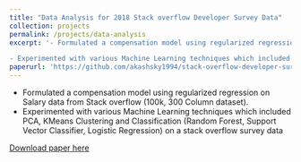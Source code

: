 ```yaml
---
title: "Data Analysis for 2018 Stack overflow Developer Survey Data"
collection: projects
permalink: /projects/data-analysis
excerpt: '- Formulated a compensation model using regularized regression on Salary data from Stack overflow (100k, 300 Column dataset).

- Experimented with various Machine Learning techniques which included PCA, KMeans Clustering and Classification (Random Forest, Support Vector Classifier, Logistic Regression) on a stack overflow survey data'
paperurl: 'https://github.com/akashsky1994/stack-overflow-developer-survey-analysis'
---
```

- Formulated a compensation model using regularized regression on Salary data from Stack overflow (100k, 300 Column dataset).
- Experimented with various Machine Learning techniques which included PCA, KMeans Clustering and Classification (Random Forest, Support Vector Classifier, Logistic Regression) on a stack overflow survey data

[Download paper here](https://github.com/akashsky1994/stack-overflow-developer-survey-analysis)